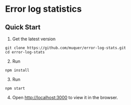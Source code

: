 # Error log statistics

## Quick Start

1. Get the latest version

```shell
git clone https://github.com/muquer/error-log-stats.git 
cd error-log-stats
```

2. Run

```shell
npm install
```

3. Run

```shell
npm start
```

4. Open [http://localhost:3000](http://localhost:3000) to view it in the browser.